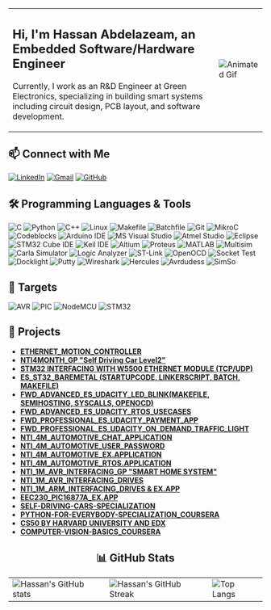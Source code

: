 <table>
  <tr>
    <td>
      <h2>Hi, I'm Hassan Abdelazeam, an Embedded Software/Hardware Engineer</h2>
      <p>Currently, I work as an R&D Engineer at Green Electronics, specializing in building smart systems including circuit design, PCB layout, and software development.</p>
    </td>
    <td>
      <img src="https://i.giphy.com/media/v1.Y2lkPTc5MGI3NjExaDJuaHpsZnFiNHVnZnRrOXYwazhkamd0eHE4MzNyNTd6emF3djNlcyZlcD12MV9pbnRlcm5hbF9naWZfYnlfaWQmY3Q9Zw/13HgwGsXF0aiGY/giphy.gif" alt="Animated Gif" />
    </td>
  </tr>
</table>

## 📫 Connect with Me
[![LinkedIn](https://img.shields.io/badge/LinkedIn-0077B5?style=flat-square&logo=linkedin&logoColor=white)](https://www.linkedin.com/in/hassan-abdelazeam/)
[![Gmail](https://img.shields.io/badge/Gmail-D14836?style=flat-square&logo=gmail&logoColor=white)](mailto:hassanabdelazeam@gmail.com)
[![GitHub](https://img.shields.io/badge/GitHub-333333?style=flat-square&logo=github&logoColor=white)](https://github.com/Hassanabazim)

## 🛠️ Programming Languages & Tools
![C](https://img.shields.io/badge/C-A8B9CC?style=flat-square&logo=c&logoColor=white)
![Python](https://img.shields.io/badge/Python-3776AB?style=flat-square&logo=python&logoColor=white)
![C++](https://img.shields.io/badge/C++-00599C?style=flat-square&logo=c%2B%2B&logoColor=white)
![Linux](https://img.shields.io/badge/Linux-FCC624?style=flat-square&logo=linux&logoColor=black)
![Makefile](https://img.shields.io/badge/Makefile-427819?style=flat-square&logo=makefile&logoColor=white)
![Batchfile](https://img.shields.io/badge/Batchfile-4A484C?style=flat-square&logoColor=white)
![Git](https://img.shields.io/badge/Git-F05032?style=flat-square&logo=git&logoColor=white)
![MikroC](https://img.shields.io/badge/MikroC-EE2C2C?style=flat-square&logo=mikroc&logoColor=white)
![Codeblocks](https://img.shields.io/badge/Codeblocks-000000?style=flat-square&logo=codeblocks&logoColor=white)
![Arduino IDE](https://img.shields.io/badge/Arduino_IDE-00979D?style=flat-square&logo=arduino&logoColor=white)
![MS Visual Studio](https://img.shields.io/badge/Visual_Studio-5C2D91?style=flat-square&logo=visual-studio&logoColor=white)
![Atmel Studio](https://img.shields.io/badge/Atmel_Studio-0033A0?style=flat-square&logo=atmel&logoColor=white)
![Eclipse](https://img.shields.io/badge/Eclipse-2C2255?style=flat-square&logo=eclipse&logoColor=white)
![STM32 Cube IDE](https://img.shields.io/badge/STM32_Cube_IDE-03234B?style=flat-square&logo=stmicroelectronics&logoColor=blue)
![Keil IDE](https://img.shields.io/badge/Keil_uvision-0091BD?style=flat-square&logo=keil&logoColor=green)
![Altium](https://img.shields.io/badge/Altium-2C2255?style=flat-square&logo=altium&logoColor=white)
![Proteus](https://img.shields.io/badge/Proteus-2C2255?style=flat-square&logo=proteus&logoColor=white)
![MATLAB](https://img.shields.io/badge/MATLAB-0076A8?style=flat-square&logo=mathworks&logoColor=white)
![Multisim](https://img.shields.io/badge/Multisim-2C2255?style=flat-square&logo=multisim&logoColor=white)
![Carla Simulator](https://img.shields.io/badge/Carla_Simulator-2C2255?style=flat-square&logo=carlasimulator&logoColor=white)
![Logic Analyzer](https://img.shields.io/badge/Logic_Analyzer-007ACC?style=flat-square&logo=logic&logoColor=white)
![ST-Link](https://img.shields.io/badge/ST--Link-0091BD?style=flat-square&logo=stlink&logoColor=white)
![OpenOCD](https://img.shields.io/badge/OpenOCD-EE2C2C?style=flat-square&logo=openocd&logoColor=white)
![Socket Test](https://img.shields.io/badge/Socket_Test-00599C?style=flat-square&logo=socket&logoColor=white)
![Docklight](https://img.shields.io/badge/Docklight-4A484C?style=flat-square&logo=docklight&logoColor=white)
![Putty](https://img.shields.io/badge/Putty-007ACC?style=flat-square&logo=putty&logoColor=white)
![Wireshark](https://img.shields.io/badge/Wireshark-007ACC?style=flat-square&logo=wireshark&logoColor=white)
![Hercules](https://img.shields.io/badge/Hercules-0091BD?style=flat-square&logo=hercules&logoColor=white)
![Avrdudess](https://img.shields.io/badge/Avrdudess-EE2C2C?style=flat-square&logo=avrdudess&logoColor=white)
![SimSo](https://img.shields.io/badge/SimSo-2C2255?style=flat-square&logo=simso&logoColor=white)

## 🧩 Targets
![AVR](https://img.shields.io/badge/AVR-EE2C2C?style=flat-square&logoColor=white)
![PIC](https://img.shields.io/badge/PIC-003399?style=flat-square&logoColor=white)
![NodeMCU](https://img.shields.io/badge/NodeMCU-1B1F23?style=flat-square&logo=nodemcu&logoColor=white)
![STM32](https://img.shields.io/badge/STM32-0091BD?style=flat-square&logo=arm&logoColor=white)

## 🚀 Projects
- **[ETHERNET_MOTION_CONTROLLER](https://github.com/Hassanabazim/ETHERNET_MOTION_CONTROLLER)**
- **[NTI4MONTH_GP "Self Driving Car Level2"](https://github.com/Hassanabazim/NTI4M-ADAS_GP)**
- **[STM32 INTERFACING WITH W5500 ETHERNET MODULE (TCP/UDP)](https://github.com/Hassanabazim/STM32_W5500)**
- **[ES_ST32_BAREMETAL (STARTUPCODE, LINKERSCRIPT, BATCH, MAKEFILE)](https://github.com/Hassanabazim/ES_ST32Bluepill_BareMetal)**
- **[FWD_ADVANCED_ES_UDACITY_LED_BLINK(MAKEFILE, SEMIHOSTING, SYSCALLS, OPENOCD)](https://github.com/Hassanabazim/FWD-Advanced-Embedded-System/tree/master/FWD_LED_BLINK)**
- **[FWD_ADVANCED_ES_UDACITY_RTOS_USECASES](https://github.com/Hassanabazim/FWD-Advanced-Embedded-System/tree/master/FWD_RTOS_DEMO)**
- **[FWD_PROFESSIONAL_ES_UDACITY_PAYMENT_APP](https://github.com/Hassanabazim/FWD-Professional-Embedded-System/tree/master/Payment-Application)**
- **[FWD_PROFESSIONAL_ES_UDACITY_ON_DEMAND_TRAFFIC_LIGHT](https://github.com/Hassanabazim/FWD-Professional-Embedded-System/tree/master/On_Demand_Traffic-Light)**
- **[NTI_4M_AUTOMOTIVE_CHAT_APPLICATION](https://github.com/Hassanabazim/NTI-4MAutomotive/tree/master/ChatApp)**
- **[NTI_4M_AUTOMOTIVE_USER_PASSWORD](https://github.com/Hassanabazim/NTI-4MAutomotive/tree/master/User-Password)**
- **[NTI_4M_AUTOMOTIVE_EX.APPLICATION](https://github.com/Hassanabazim/NTI-4MAutomotive/tree/master/NTI-4M)**
- **[NTI_4M_AUTOMOTIVE_RTOS.APPLICATION](https://github.com/Hassanabazim/NTI-4MAutomotive/tree/master/NTI4M-RTOS)**
- **[NTI_1M_AVR_INTERFACING_GP "SMART HOME SYSTEM"](https://github.com/Hassanabazim/NTI-SMART-HOME)**
- **[NTI_1M_AVR_INTERFACING_DRIVES](https://github.com/Hassanabazim/NTI-ATmega32)**
- **[NTI_1M_ARM_INTERFACING_DRIVES & EX.APP](https://github.com/Hassanabazim/NTI-STM32F103x)**
- **[EEC230_PIC16877A_EX.APP](https://github.com/Hassanabazim/EEC230)**
- **[SELF-DRIVING-CARS-SPECIALIZATION](https://github.com/Hassanabazim/Self-Driving-Cars-Specialization)**
- **[PYTHON-FOR-EVERYBODY-SPECIALIZATION_COURSERA](https://github.com/Hassanabazim/Python-for-Everybody-Specialization)**
- **[CS50 BY HARVARD UNIVERSITY AND EDX](https://github.com/Hassanabazim/CS50)**
- **[COMPUTER-VISION-BASICS_COURSERA](https://github.com/Hassanabazim/Computer-Vision-Basics)**


<div align="center">
  <h2>📊 GitHub Stats</h2>
  <table>
    <tr>
      <td><img src="https://github-readme-stats.vercel.app/api?username=Hassanabazim&show_icons=true&theme=radical" alt="Hassan's GitHub stats" /></td>
      <td><img src="https://github-readme-streak-stats.herokuapp.com/?user=Hassanabazim&theme=radical" alt="Hassan's GitHub Streak" /></td>
      <td><img src="https://github-readme-stats.vercel.app/api/top-langs/?username=Hassanabazim&langs_count=10&layout=compact&theme=radical" alt="Top Langs" /></td>
    </tr>
  </table>
</div>
